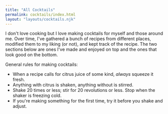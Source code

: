 ```yaml
---
title: "All Cocktails"
permalink: cocktails/index.html
layout: "layouts/cocktails.njk"
---
```


I don't love cooking but I love making cocktails for myself and those around me. Over time, I've gathered a bunch of recipes from different places, modified them to my liking (or not), and kept track of the recipe. The two sections below are ones I've made and enjoyed on top and the ones that look good on the bottom. 

General rules for making cocktails:

- When a recipe calls for citrus juice of some kind, *always* squeeze it fresh.
- Anything with citrus is shaken, anything without is stirred.
- Shake 20 times or less; stir for 20 revolutions or less. Stop when the shaker is freezing cold.
- If you're making something for the first time, try it before you shake and adjust.